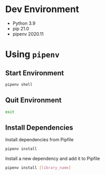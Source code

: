 # Dev Environment
- Python 3.9
- pip 21.0
- pipenv 2020.11

# Using `pipenv`

## Start Environment
```bash
pipenv shell
```

## Quit Environment
```bash
exit
```

## Install Dependencies
Install dependencies from Pipfile
```bash
pipenv install
```
Install a new dependency and add it to Pipfile
```bash
pipenv install [library_name]
```
